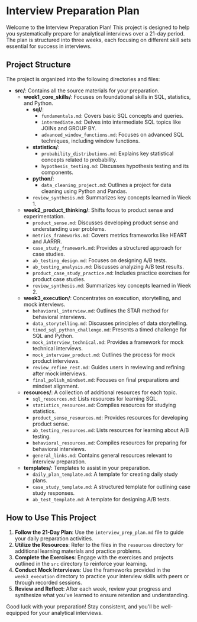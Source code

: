 # Interview Preparation Plan

Welcome to the Interview Preparation Plan! This project is designed to help you systematically prepare for analytical interviews over a 21-day period. The plan is structured into three weeks, each focusing on different skill sets essential for success in interviews.

## Project Structure

The project is organized into the following directories and files:

- **src/**: Contains all the source materials for your preparation.
  - **week1_core_skills/**: Focuses on foundational skills in SQL, statistics, and Python.
    - **sql/**: 
      - `fundamentals.md`: Covers basic SQL concepts and queries.
      - `intermediate.md`: Delves into intermediate SQL topics like JOINs and GROUP BY.
      - `advanced_window_functions.md`: Focuses on advanced SQL techniques, including window functions.
    - **statistics/**:
      - `probability_distributions.md`: Explains key statistical concepts related to probability.
      - `hypothesis_testing.md`: Discusses hypothesis testing and its components.
    - **python/**:
      - `data_cleaning_project.md`: Outlines a project for data cleaning using Python and Pandas.
    - `review_synthesis.md`: Summarizes key concepts learned in Week 1.
  - **week2_product_thinking/**: Shifts focus to product sense and experimentation.
    - `product_sense.md`: Discusses developing product sense and understanding user problems.
    - `metrics_frameworks.md`: Covers metrics frameworks like HEART and AARRR.
    - `case_study_framework.md`: Provides a structured approach for case studies.
    - `ab_testing_design.md`: Focuses on designing A/B tests.
    - `ab_testing_analysis.md`: Discusses analyzing A/B test results.
    - `product_case_study_practice.md`: Includes practice exercises for product case studies.
    - `review_synthesis.md`: Summarizes key concepts learned in Week 2.
  - **week3_execution/**: Concentrates on execution, storytelling, and mock interviews.
    - `behavioral_interview.md`: Outlines the STAR method for behavioral interviews.
    - `data_storytelling.md`: Discusses principles of data storytelling.
    - `timed_sql_python_challenge.md`: Presents a timed challenge for SQL and Python.
    - `mock_interview_technical.md`: Provides a framework for mock technical interviews.
    - `mock_interview_product.md`: Outlines the process for mock product interviews.
    - `review_refine_rest.md`: Guides users in reviewing and refining after mock interviews.
    - `final_polish_mindset.md`: Focuses on final preparations and mindset alignment.
  - **resources/**: A collection of additional resources for each topic.
    - `sql_resources.md`: Lists resources for learning SQL.
    - `statistics_resources.md`: Compiles resources for studying statistics.
    - `product_sense_resources.md`: Provides resources for developing product sense.
    - `ab_testing_resources.md`: Lists resources for learning about A/B testing.
    - `behavioral_resources.md`: Compiles resources for preparing for behavioral interviews.
    - `general_links.md`: Contains general resources relevant to interview preparation.
  - **templates/**: Templates to assist in your preparation.
    - `daily_plan_template.md`: A template for creating daily study plans.
    - `case_study_template.md`: A structured template for outlining case study responses.
    - `ab_test_template.md`: A template for designing A/B tests.

## How to Use This Project

1. **Follow the 21-Day Plan**: Use the `interview_prep_plan.md` file to guide your daily preparation activities.
2. **Utilize the Resources**: Refer to the files in the `resources` directory for additional learning materials and practice problems.
3. **Complete the Exercises**: Engage with the exercises and projects outlined in the `src` directory to reinforce your learning.
4. **Conduct Mock Interviews**: Use the frameworks provided in the `week3_execution` directory to practice your interview skills with peers or through recorded sessions.
5. **Review and Reflect**: After each week, review your progress and synthesize what you've learned to ensure retention and understanding.

Good luck with your preparation! Stay consistent, and you'll be well-equipped for your analytical interviews.